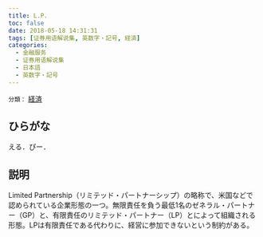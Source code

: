 ```yaml
---
title: L.P.
toc: false
date: 2018-05-18 14:31:31
tags: [证券用语解说集, 英数字・記号, 経済]
categories:
  - 金融服务
  - 证券用语解说集
  - 日本語
  - 英数字・記号
---
```


`分類：` [経済](/tags/経済/)

## ひらがな

える．ぴー．

## 説明

Limited Partnership（リミテッド・パートナーシップ）の略称で、米国などで認められている企業形態の一つ。無限責任を負う最低1名のゼネラル・パートナー（GP）と、有限責任のリミテッド・パートナー（LP）とによって組織される形態。LPは有限責任である代わりに、経営に参加できないという制約がある。
